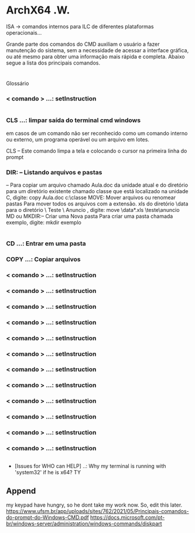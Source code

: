 # ArchX64 .W.
ISA -> comandos internos para ILC de diferentes plataformas operacionais...

Grande parte dos comandos do CMD auxiliam o usuário a fazer manutenção
do sistema, sem a necessidade de acessar a interface gráfica, ou até mesmo para
obter uma informação mais rápida e completa. 
Abaixo segue a lista dos principais comandos.
#
Glossário 
### < comando > ...: setInstruction
#
### CLS ...: limpar saída do terminal cmd windows

em casos de um comando não ser reconhecido como um comando interno
ou externo, um programa operável ou um arquivo em lotes.

CLS – Este comando limpa a tela e colocando o cursor na primeira linha do prompt

### DIR: – Listando arquivos e pastas
– 
Para copiar um arquivo chamado Aula.doc da unidade atual e do diretório
para um diretório existente chamado classe que está localizado na unidade C,
digite: copy Aula.doc c:\classe
MOVE: Mover arquivos ou renomear pastas
Para mover todos os arquivos com a extensão. xls do diretório \data para o
diretório \ Teste \ Anuncio , digite: move \data\*.xls \teste\anuncio\
MD ou MKDIR:– Criar uma Nova pasta
Para criar uma pasta chamada exemplo, digite: mkdir exemplo
#

### CD ...: Entrar em uma pasta
### COPY ...: Copiar arquivos
### < comando > ...: setInstruction
### < comando > ...: setInstruction
### < comando > ...: setInstruction
### < comando > ...: setInstruction
### < comando > ...: setInstruction
### < comando > ...: setInstruction
### < comando > ...: setInstruction
### < comando > ...: setInstruction
### < comando > ...: setInstruction
### < comando > ...: setInstruction
### < comando > ...: setInstruction
### < comando > ...: setInstruction

























<img buff buff buff>


* [Issues for WHO can HELP] ..: Why my terminal is running with 'system32' if he is x64? TY

## Append
my keypad have hungry, so he dont take my work now. So, edit this later.
https://www.ufsm.br/app/uploads/sites/762/2021/05/Principais-comandos-do-prompt-do-Windows-CMD.pdf
https://docs.microsoft.com/pt-br/windows-server/administration/windows-commands/diskpart
